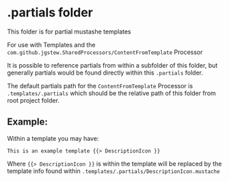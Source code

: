 # .partials folder

This folder is for partial mustashe templates

For use with Templates and the `com.github.jgstew.SharedProcessors/ContentFromTemplate` Processor

It is possible to reference partials from within a subfolder of this folder, but generally partials would be found directly within this `.partials` folder.

The default partials path for the `ContentFromTemplate` Processor is `.templates/.partials` which should be the relative path of this folder from root project folder.

## Example:

Within a template you may have:

```
This is an example template {{> DescriptionIcon }}
```

Where `{{> DescriptionIcon }}` is within the template will be replaced by the template info found within `.templates/.partials/DescriptionIcon.mustache`
